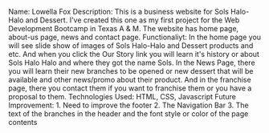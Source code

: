 Name: Lowella Fox 
Description: This is a business website for Sols Halo-Halo and Dessert. I've created this one as my first project for the Web Development Bootcamp in Texas A & M. The website has home page, about-us page, news and contact page. Functionaliyt: In the home page you will see slide show of images of Sols Halo-Halo and Dessert products and etc. And when you click the Our Story link you will learn it's history or about Sols Halo Halo and where they got the name Sols. In the News Page, there you will learn their new branches to be opened or new dessert that will be available and other news/promo about their product. And in the franchise page, there you contact them if you want to franchise them or you have a proposal to them. 
Technologies Used: HTML, CSS, Javascript 
Future Improvement: 1. Need to improve the footer 2. The Navigation Bar 3. The text of the branches in the header and the font style or color of the page contents
